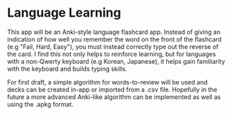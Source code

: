# Language Learning

This app will be an Anki-style language flashcard app. Instead of giving an indication of how well you remember the word on the front of the flashcard (e.g "Fail, Hard, Easy"), you must instead correctly type out the reverse of the card. I find this not only helps to reinforce learning, but for languages with a non-Qwerty keyboard (e.g Korean, Japanese), it helps gain familiarity with the keyboard and builds typing skills.

For first draft, a simple algorithm for words-to-review will be used and decks can be created in-app or imported from a .csv file. Hopefully in the future a more advanced Anki-like algorithm can be implemented as well as using the .apkg format.
